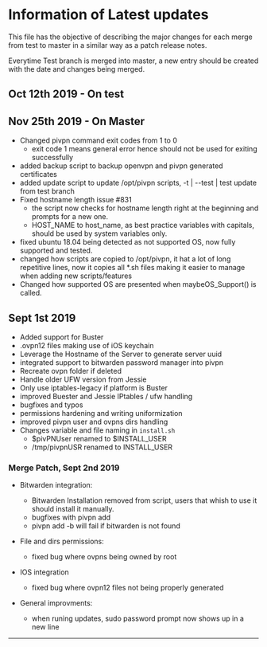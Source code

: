 # Information of Latest updates

This file has the objective of describing the major changes for each merge from test to master in a similar way as a
patch release notes. 

Everytime Test branch is merged into master, a new entry should be created with the date and changes being merged. 

## Oct 12th 2019 - On test
## Nov 25th 2019 - On Master

* Changed pivpn command exit codes from 1 to 0
  - exit code 1 means general error hence should not be used for exiting successfully
* added backup script to backup openvpn and pivpn generated certificates
* added update script to update /opt/pivpn scripts, -t | --test | test update from test branch
* Fixed hostname length issue #831
    - the script now checks for hostname length right at the beginning and prompts for a new one. 
    - HOST_NAME to host_name, as best practice variables with capitals, should be used by system variables only. 
* fixed ubuntu 18.04 being detected as not supported OS, now fully supported and tested.
* changed how scripts are copied to /opt/pivpn, it hat a lot of long repetitive lines, now it copies all *.sh files making it easier to manage when adding new scripts/features
* Changed how supported OS are presented when maybeOS_Support() is called. 

## Sept 1st 2019

* Added support for Buster
* .ovpn12 files making use of iOS keychain
* Leverage the Hostname of the Server to generate server uuid
* integrated support to bitwarden password manager into pivpn
* Recreate ovpn folder if deleted
* Handle older UFW version from Jessie
* Only use iptables-legacy if platform is Buster
* improved Buester and Jessie IPtables / ufw handling
* bugfixes and typos
* permissions hardening and writing uniformization
* improved pivpn user and ovpns dirs handling
* Changes variable and file naming in `install.sh` 
    -  $pivPNUser renamed to $INSTALL_USER
    -  /tmp/pivpnUSR renamed to INSTALL_USER

### Merge Patch, Sept 2nd 2019

* Bitwarden integration:
    - Bitwarden Installation removed from script, users that whish to use it should install it manually. 
    - bugfixes with pivpn add
    - pivpn add -b will fail if bitwarden is not found

* File and dirs permissions:
    - fixed bug where ovpns being owned by root

* IOS integration
    - fixed bug where ovpn12 files not being properly generated

* General improvments:
    - when runing updates, sudo password prompt now shows up in a new line

----
